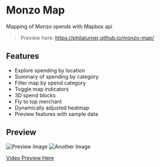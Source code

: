 # Monzo Map

Mapping of Monzo spends with Mapbox api

> Preview here: https://philaturner.github.io/monzo-map/

## Features

* Explore spending by location
* Summary of spending by category
* Filter map by spend category
* Toggle map indicators
* 3D spend blocks
* Fly to top merchant
* Dynamically adjusted heatmap
* Preview features with sample data

## Preview

![Preview Image](https://preview.ibb.co/neqRRa/Screen_Shot_2017_08_13_at_11_28_59.png)
![Another Image](https://preview.ibb.co/cOZ57F/Screen_Shot_2017_08_17_at_12_33_22.png)

[Video Preview Here](https://giant.gfycat.com/VelvetyWelloffAmericanavocet.webm)
